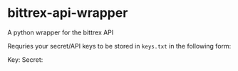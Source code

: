 # bittrex-api-wrapper
A python wrapper for the bittrex API

Requries your secret/API keys to be stored in `keys.txt` in the following form:

Key:<YOUR PUBLIC KEY>
Secret:<YOUR SECRET KEY>
